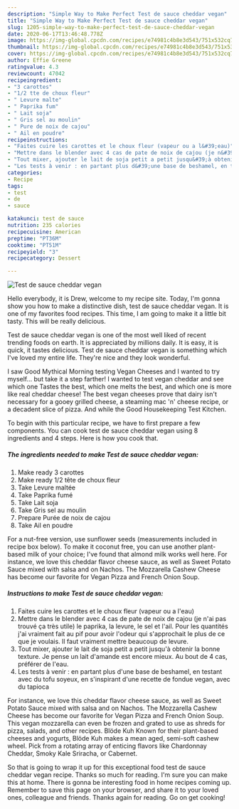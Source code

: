 ```yaml
---
description: "Simple Way to Make Perfect Test de sauce cheddar vegan"
title: "Simple Way to Make Perfect Test de sauce cheddar vegan"
slug: 1205-simple-way-to-make-perfect-test-de-sauce-cheddar-vegan
date: 2020-06-17T13:46:48.778Z
image: https://img-global.cpcdn.com/recipes/e74981c4b8e3d543/751x532cq70/test-de-sauce-cheddar-vegan-photo-principale-de-la-recette.jpg
thumbnail: https://img-global.cpcdn.com/recipes/e74981c4b8e3d543/751x532cq70/test-de-sauce-cheddar-vegan-photo-principale-de-la-recette.jpg
cover: https://img-global.cpcdn.com/recipes/e74981c4b8e3d543/751x532cq70/test-de-sauce-cheddar-vegan-photo-principale-de-la-recette.jpg
author: Effie Greene
ratingvalue: 4.3
reviewcount: 47042
recipeingredient:
- "3 carottes"
- "1/2 tte de choux fleur"
- " Levure malte"
- " Paprika fum"
- " Lait soja"
- " Gris sel au moulin"
- " Pure de noix de cajou"
- " Ail en poudre"
recipeinstructions:
- "Faites cuire les carottes et le choux fleur (vapeur ou a l&#39;eau)"
- "Mettre dans le blender avec 4 cas de pate de noix de cajou (je n&#39;ai pas trouvé ça très utile) le paprika, la levure, le sel et l&#39;ail. Pour les quantités j&#39;ai vraiment fait au pif pour avoir l&#39;odeur qui s&#39;approchait le plus de ce que je voulais. Il faut vraiment mettre beaucoup de levure."
- "Tout mixer, ajouter le lait de soja petit a petit jusqu&#39;à obtenir la bonne texture. Je pense un lait d&#39;amande est encore mieux. Au bout de 4 cas, préférer de l&#39;eau."
- "Les tests à venir : en partant plus d&#39;une base de beshamel, en testant avec du tofu soyeux, en s&#39;inspirant d&#39;une recette de fondue vegan, avec du tapioca"
categories:
- Recipe
tags:
- test
- de
- sauce

katakunci: test de sauce 
nutrition: 235 calories
recipecuisine: American
preptime: "PT36M"
cooktime: "PT51M"
recipeyield: "3"
recipecategory: Dessert

---
```



![Test de sauce cheddar vegan](https://img-global.cpcdn.com/recipes/e74981c4b8e3d543/751x532cq70/test-de-sauce-cheddar-vegan-photo-principale-de-la-recette.jpg)

Hello everybody, it is Drew, welcome to my recipe site. Today, I'm gonna show you how to make a distinctive dish, test de sauce cheddar vegan. It is one of my favorites food recipes. This time, I am going to make it a little bit tasty. This will be really delicious.

Test de sauce cheddar vegan is one of the most well liked of recent trending foods on earth. It is appreciated by millions daily. It is easy, it is quick, it tastes delicious. Test de sauce cheddar vegan is something which I've loved my entire life. They're nice and they look wonderful.

I saw Good Mythical Morning testing Vegan Cheeses and I wanted to try myself… but take it a step farther! I wanted to test vegan cheddar and see which one Tastes the best, which one melts the best, and which one is more like real cheddar cheese! The best vegan cheeses prove that dairy isn&#39;t necessary for a gooey grilled cheese, a steaming mac &#39;n&#39; cheese recipe, or a decadent slice of pizza. And while the Good Housekeeping Test Kitchen.


To begin with this particular recipe, we have to first prepare a few components. You can cook test de sauce cheddar vegan using 8 ingredients and 4 steps. Here is how you cook that.

<!--inarticleads1-->

##### The ingredients needed to make Test de sauce cheddar vegan:

1. Make ready 3 carottes
1. Make ready 1/2 tête de choux fleur
1. Take  Levure maltée
1. Take  Paprika fumé
1. Take  Lait soja
1. Take  Gris sel au moulin
1. Prepare  Purée de noix de cajou
1. Take  Ail en poudre


For a nut-free version, use sunflower seeds (measurements included in recipe box below). To make it coconut free, you can use another plant-based milk of your choice; I&#39;ve found that almond milk works well here. For instance, we love this cheddar flavor cheese sauce, as well as Sweet Potato Sauce mixed with salsa and on Nachos. The Mozzarella Cashew Cheese has become our favorite for Vegan Pizza and French Onion Soup. 

<!--inarticleads2-->

##### Instructions to make Test de sauce cheddar vegan:

1. Faites cuire les carottes et le choux fleur (vapeur ou a l&#39;eau)
1. Mettre dans le blender avec 4 cas de pate de noix de cajou (je n&#39;ai pas trouvé ça très utile) le paprika, la levure, le sel et l&#39;ail. Pour les quantités j&#39;ai vraiment fait au pif pour avoir l&#39;odeur qui s&#39;approchait le plus de ce que je voulais. Il faut vraiment mettre beaucoup de levure.
1. Tout mixer, ajouter le lait de soja petit a petit jusqu&#39;à obtenir la bonne texture. Je pense un lait d&#39;amande est encore mieux. Au bout de 4 cas, préférer de l&#39;eau.
1. Les tests à venir : en partant plus d&#39;une base de beshamel, en testant avec du tofu soyeux, en s&#39;inspirant d&#39;une recette de fondue vegan, avec du tapioca


For instance, we love this cheddar flavor cheese sauce, as well as Sweet Potato Sauce mixed with salsa and on Nachos. The Mozzarella Cashew Cheese has become our favorite for Vegan Pizza and French Onion Soup. This vegan mozzarella can even be frozen and grated to use as shreds for pizza, salads, and other recipes. Blöde Kuh Known for their plant-based cheeses and yogurts, Blöde Kuh makes a mean aged, semi-soft cashew wheel. Pick from a rotating array of enticing flavors like Chardonnay Cheddar, Smoky Kale Sriracha, or Cabernet. 

So that is going to wrap it up for this exceptional food test de sauce cheddar vegan recipe. Thanks so much for reading. I'm sure you can make this at home. There is gonna be interesting food in home recipes coming up. Remember to save this page on your browser, and share it to your loved ones, colleague and friends. Thanks again for reading. Go on get cooking!

